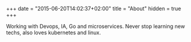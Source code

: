 +++
date = "2015-06-20T14:02:37+02:00"
title = "About"
hidden = true
+++

Working with Devops, IA, Go and microservices. Never stop learning new techs, also loves kubernetes and linux.

